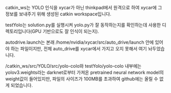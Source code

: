 catkin_ws는 YOLO 인식을 xycar가 아닌 thinkpad에서 원격으로 하여 xycar에 그 정보를 보내주기 위해 생성된 catkin workspace입니다.

testYolo는 solution.py를 실행시켜 yolo.py가 잘 동작하는지를 확인하는데 사용한 디렉토리입니다(GPU 기반으로도 잘 인식이 되는지).

autodrive.launch는 본래 /home/nvidia/xycar/src/auto_drive/launch 안에 있어야 하는 파일이지만, 전체 auto_drive를 xycar에서 가지고 오지 못해서 여기 놔두었습니다.

/catkin_ws/src/YOLO/src/yolo-colo와 testYolo/yolo-colo 내부에는 yolov3.weights라는 darknet로부터 가져온 pretrained neural network model의 weight값이 들어있지만, 파일의 사이즈가 100MB를 초과하여 github에는 올릴 수 없게 되었습니다.
